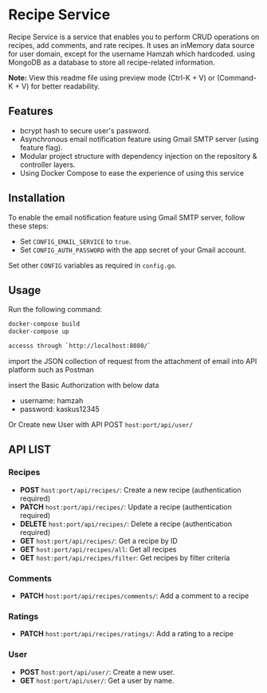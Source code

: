 # Recipe Service

Recipe Service is a service that enables you to perform CRUD operations on recipes, add comments, and rate recipes. It uses an inMemory data source for user domain, except for the username Hamzah which hardcoded. using MongoDB as a database to store all recipe-related information.

**Note:** View this readme file using preview mode (Ctrl-K + V) or (Command-K + V) for better readability.

## Features

- bcrypt hash to secure user's password.
- Asynchronous email notification feature using Gmail SMTP server (using feature flag).
- Modular project structure with dependency injection on the repository & controller layers.
- Using Docker Compose to ease the experience of using this service

## Installation

To enable the email notification feature using Gmail SMTP server, follow these steps:
- Set `CONFIG_EMAIL_SERVICE` to `true`.
- Set `CONFIG_AUTH_PASSWORD` with the app secret of your Gmail account.

Set other `CONFIG` variables as required in `config.go`.

## Usage

Run the following command:

```bash
docker-compose build
docker-compose up

accesss through `http://localhost:8080/`
```

import the JSON collection of request from the attachment of email into API platform such as Postman

insert the Basic Authorization with below data
- username: hamzah
- password: kaskus12345

Or 
Create new User with API POST `host:port/api/user/`
 
## API LIST

### Recipes
- **POST** `host:port/api/recipes/`: Create a new recipe (authentication required)
- **PATCH** `host:port/api/recipes/`: Update a recipe (authentication required)
- **DELETE** `host:port/api/recipes/`: Delete a recipe (authentication required)
- **GET** `host:port/api/recipes/`: Get a recipe by ID
- **GET** `host:port/api/recipes/all`: Get all recipes
- **GET** `host:port/api/recipes/filter`: Get recipes by filter criteria

### Comments
- **PATCH** `host:port/api/recipes/comments/`: Add a comment to a recipe

### Ratings
- **PATCH** `host:port/api/recipes/ratings/`: Add a rating to a recipe

### User
- **POST** `host:port/api/user/`: Create a new user.
- **GET** `host:port/api/user/`: Get a user by name.
